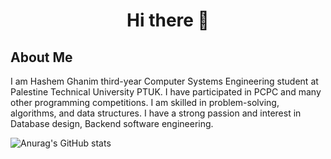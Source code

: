 <h1 align="center">Hi there 👋</h1>
<h2> About Me </h2>

<p>I am Hashem Ghanim third-year Computer Systems Engineering student at Palestine Technical University PTUK. I have participated in PCPC  and many other programming competitions. I am skilled in problem-solving, algorithms, and data structures. I have a strong passion and interest in Database design, Backend software engineering.</p>

![Anurag's GitHub stats](https://github-readme-stats.vercel.app/api?username=HashemGhanim&show_icons=true&theme=dark)
